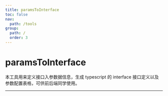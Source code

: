 ```yaml
---
title: paramsToInterface
toc: false
nav:
  path: /tools
group:
  path: /
  order: 3
---
```


# paramsToInterface

本工具用来定义接口入参数据信息，生成 typescript 的 interface 接口定义以及参数配置表格，可供前后端同学使用。

---

<code src="../paramsToInterface/index.tsx" inline />
